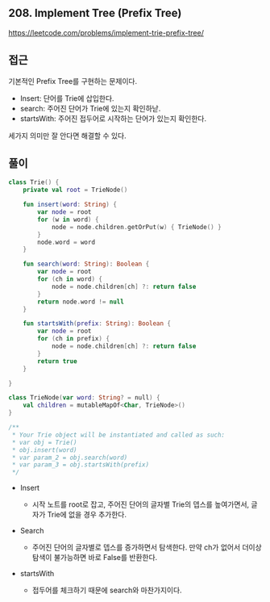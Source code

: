## 208. Implement Tree (Prefix Tree)

https://leetcode.com/problems/implement-trie-prefix-tree/

## 접근

기본적인 Prefix Tree를 구현하는 문제이다.

- Insert: 단어를 Trie에 삽입한다.
- search: 주어진 단어가 Trie에 있는지 확인하낟.
- startsWith: 주어진 접두어로 시작하는 단어가 있는지 확인한다.

세가지 의미만 잘 안다면 해결할 수 있다.

## 풀이

```kotlin
class Trie() {
    private val root = TrieNode()

    fun insert(word: String) {
        var node = root
        for (w in word) {
            node = node.children.getOrPut(w) { TrieNode() }
        }
        node.word = word
    }

    fun search(word: String): Boolean {
        var node = root
        for (ch in word) {
            node = node.children[ch] ?: return false
        }
        return node.word != null
    }

    fun startsWith(prefix: String): Boolean {
        var node = root
        for (ch in prefix) {
            node = node.children[ch] ?: return false
        }
        return true
    }

}

class TrieNode(var word: String? = null) {
    val children = mutableMapOf<Char, TrieNode>()
}

/**
 * Your Trie object will be instantiated and called as such:
 * var obj = Trie()
 * obj.insert(word)
 * var param_2 = obj.search(word)
 * var param_3 = obj.startsWith(prefix)
 */
```

- Insert
  - 시작 노트를 root로 잡고, 주어진 단어의 글자별 Trie의 뎁스를 높여가면서, 글자가 Trie에 없을 경우 추가한다.

- Search
  - 주어진 단어의 글자별로 뎁스를 증가하면서 탐색한다. 만약 ch가 없어서 더이상 탐색이 불가능하면 바로 False를 반환한다.

- startsWith
  - 접두어를 체크하기 때문에 search와 마찬가지이다.
